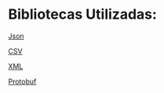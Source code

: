 # Bibliotecas Utilizadas:

[Json](https://json.nlohmann.me/)

[CSV](https://github.com/d99kris/rapidcsv/?tab=readme-ov-file)

[XML](https://github.com/leethomason/tinyxml2)

[Protobuf](https://github.com/protocolbuffers/protobuf)
